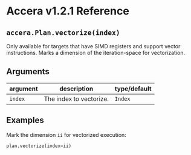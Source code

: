 [//]: # (Project: Accera)
[//]: # (Version: v1.2.1)

# Accera v1.2.1 Reference

## `accera.Plan.vectorize(index)`
Only available for targets that have SIMD registers and support vector instructions. Marks a dimension of the iteration-space for vectorization.

## Arguments

argument | description | type/default
--- | --- | ---
`index` | The index to vectorize. | `Index`

## Examples

Mark the dimension `ii` for vectorized execution:

```python
plan.vectorize(index=ii)
```

<div style="page-break-after: always;"></div>
